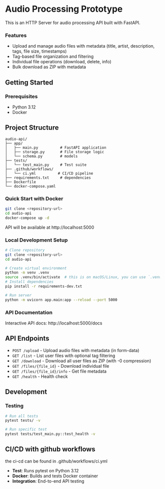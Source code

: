 # Audio Processing Prototype

This is an HTTP Server for audio processing API built with FastAPI.

### Features

- Upload and manage audio files with metadata (title, artist, description, tags, file size, timestamps)
- Tag-based file organization and filtering
- Individual file operations (download, delete, info)
- Bulk download as ZIP with metadata

## Getting Started

### Prerequisites
- Python 3.12
- Docker

## Project Structure

```
audio-api/
├── app/
│   ├── main.py          # FastAPI application
│   ├── storage.py       # File storage logic
│   └── schema.py        # models
├── tests/
│   └── test_main.py     # Test suite
├── .github/workflows/
│   └── ci.yml          # CI/CD pipeline
├── requirements.txt     # dependencies
├── Dockerfile
└── docker-compose.yaml
```

### Quick Start with Docker
```bash
git clone <repository-url>
cd audio-api
docker-compose up -d
```
API will be available at http://localhost:5000

### Local Development Setup
```bash
# Clone repository
git clone <repository-url>
cd audio-api

# Create virtual environment
python -m venv .venv
source .venv/bin/activate  # this is on macOS/Linux, you can use `.venv\Scripts\activate` on Windows
# Install dependencies
pip install -r requirements-dev.txt

# Run server
python -m uvicorn app.main:app --reload --port 5000
```

### API Documentation
Interactive API docs: http://localhost:5000/docs

## API Endpoints

- `POST /upload` - Upload audio files with metadata (in form-data)
- `GET /list` - List user files with optional tag filtering
- `GET /download` - Download all user files as ZIP (with -0 compression)
- `GET /files/{file_id}` - Download individual file
- `GET /files/{file_id}/info` - Get file metadata
- `GET /health` - Health check

## Development

### Testing
```bash
# Run all tests
pytest tests/ -v

# Run specific test
pytest tests/test_main.py::test_health -v
```

## CI/CD with github workflows
the ci-cd can be found in .github/workflows/ci.yml

- **Test**: Runs pytest on Python 3.12
- **Docker**: Builds and tests Docker container
- **Integration**: End-to-end API testing

